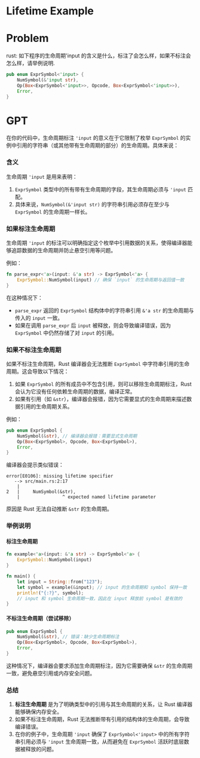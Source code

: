 # Lifetime Example

# Problem

rust: 如下程序的生命周期'input 的含义是什么，标注了会怎么样，如果不标注会怎么样，请举例说明.

```rust
pub enum ExprSymbol<'input> {
    NumSymbol(&'input str),
    Op(Box<ExprSymbol<'input>>, Opcode, Box<ExprSymbol<'input>>),
    Error,
}
```

# GPT

在你的代码中，生命周期标注 `'input` 的意义在于它限制了枚举 `ExprSymbol` 的实例中引用的字符串（或其他带有生命周期的部分）的生命周期。具体来说：

### 含义

生命周期 `'input` 是用来表明：

1. `ExprSymbol` 类型中的所有带有生命周期的字段，其生命周期必须与 `'input` 匹配。
2. 具体来说，`NumSymbol(&'input str)` 的字符串引用必须存在至少与 `ExprSymbol` 的生命周期一样长。

### 如果标注生命周期

生命周期 `'input` 的标注可以明确指定这个枚举中引用数据的关系，使得编译器能够追踪数据的生命周期并防止悬空引用等问题。

例如：

```rust
fn parse_expr<'a>(input: &'a str) -> ExprSymbol<'a> {
    ExprSymbol::NumSymbol(input) // 确保 `input` 的生命周期与返回值一致
}
```

在这种情况下：

- `parse_expr` 返回的 `ExprSymbol` 结构体中的字符串引用 `&'a str` 的生命周期与传入的 `input` 一致。
- 如果在调用 `parse_expr` 后 `input` 被释放，则会导致编译错误，因为 `ExprSymbol` 中仍然存储了对 `input` 的引用。

### 如果不标注生命周期

如果不标注生命周期，Rust 编译器会无法推断 `ExprSymbol` 中字符串引用的生命周期。这会导致以下情况：

1. 如果 `ExprSymbol` 的所有成员中不包含引用，则可以移除生命周期标注，Rust 会认为它没有任何依赖生命周期的数据，编译正常。
2. 如果有引用（如 `&str`），编译器会报错，因为它需要显式的生命周期来描述数据引用的生命周期关系。

例如：

```rust
pub enum ExprSymbol {
    NumSymbol(&str), // 编译器会报错：需要显式生命周期
    Op(Box<ExprSymbol>, Opcode, Box<ExprSymbol>),
    Error,
}
```

编译器会提示类似错误：

```
error[E0106]: missing lifetime specifier
   --> src/main.rs:2:17
    |
2   |     NumSymbol(&str),
    |                ^ expected named lifetime parameter
```

原因是 Rust 无法自动推断 `&str` 的生命周期。

### 举例说明

#### 标注生命周期

```rust
fn example<'a>(input: &'a str) -> ExprSymbol<'a> {
    ExprSymbol::NumSymbol(input)
}

fn main() {
    let input = String::from("123");
    let symbol = example(&input); // input 的生命周期和 symbol 保持一致
    println!("{:?}", symbol);
    // input 和 symbol 生命周期一致，因此在 input 释放前 symbol 是有效的
}
```

#### 不标注生命周期（尝试移除）

```rust
pub enum ExprSymbol {
    NumSymbol(&str), // 错误：缺少生命周期标注
    Op(Box<ExprSymbol>, Opcode, Box<ExprSymbol>),
    Error,
}
```

这种情况下，编译器会要求添加生命周期标注，因为它需要确保 `&str` 的生命周期一致，避免悬空引用或内存安全问题。

### 总结

1. **标注生命周期** 是为了明确类型中的引用与其生命周期的关系，让 Rust 编译器能够确保内存安全。
2. 如果不标注生命周期，Rust 无法推断带有引用的结构体的生命周期，会导致编译错误。
3. 在你的例子中，生命周期 `'input` 确保了 `ExprSymbol<'input>` 中的所有字符串引用必须与 `'input` 生命周期一致，从而避免在 `ExprSymbol` 活跃时底层数据被释放的问题。
